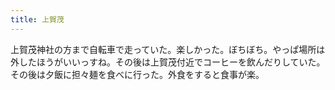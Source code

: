 ```yaml
---
title: 上賀茂
---
```


上賀茂神社の方まで自転車で走っていた。楽しかった。ぼちぼち。やっぱ場所は外したほうがいいっすね。その後は上賀茂付近でコーヒーを飲んだりしていた。その後は夕飯に担々麺を食べに行った。外食をすると食事が楽。